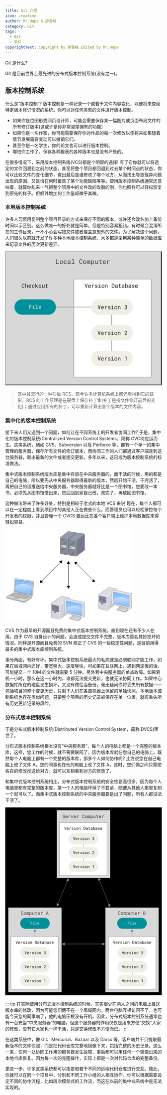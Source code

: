 ```yaml
---
title: Git 介绍
icon: creative
author: Mr.Hope & 廖雪峰
category: Git
tags:
  - Git
  - 软件
copyrightText: Copyright by 廖雪峰 Edited by Mr.Hope
---
```


Git 是什么?

Git 是目前世界上最先进的分布式版本控制系统(没有之一)。

<!-- more -->

## 版本控制系统

什么是“版本控制”? 版本控制是一种记录一个或若干文件内容变化，以便将来查阅特定版本修订情况的系统。你可以对任何类型的文件进行版本控制。

- 如果你是位图形或网页设计师，可能会需要保存某一幅图片或页面布局文件的所有修订版本(这或许是你非常渴望拥有的功能)
- 如果你是一名作家，你可能需要保存你对作品的每一次修改以便将来如果随着情节发展需要变动可以撤销它们。
- 甚至你是一名学生，你的论文也可以进行版本控制。
- 哪怕你工作了，保存各种报表的各种版本也是没有坏处的。

在很多情况下，采用版本控制系统(VCS)都是个明智的选择! 有了它你就可以将选定的文件回溯到之前的状态，甚至将整个项目都回退到过去某个时间点的状态，你可以比较文件的变化细节，查出最后是谁修改了哪个地方，从而找出导致怪异问题出现的原因，又是谁在何时报告了某个功能缺陷等等。使用版本控制系统通常还意味着，就算你乱来一气把整个项目中的文件改的改删的删，你也照样可以轻松恢复到原先的样子。但额外增加的工作量却微乎其微。

### 本地版本控制系统

许多人习惯用复制整个项目目录的方式来保存不同的版本，或许还会改名加上备份时间以示区别。这么做唯一的好处就是简单，但是特别容易犯错。有时候会混淆所在的工作目录，一不小心会写错文件或者覆盖意想外的文件。为了解决这个问题，人们很久以前就开发了许多种本地版本控制系统，大多都是采用某种简单的数据库来记录文件的历次更新差异。

![本地版本控制系统](./assets/RCS.png)

> 其中最流行的一种叫做 RCS，现今许多计算机系统上都还看得到它的踪影。RCS 的工作原理是在硬盘上保存补丁集(补丁是指文件修订前后的变化)；通过应用所有的补丁，可以重新计算出各个版本的文件内容。

### 集中化的版本控制系统

接下来人们又遇到一个问题，如何让在不同系统上的开发者协同工作? 于是，集中化的版本控制系统(Centralized Version Control Systems，简称 CVCS)应运而生。这类系统，诸如 CVS、Subversion 以及 Perforce 等，都有一个单一的集中管理的服务器，保存所有文件的修订版本，而协同工作的人们都通过客户端连到这台服务器，取出最新的文件或者提交更新。多年以来，这已成为版本控制系统的标准做法。

集中式版本控制系统版本库是集中存放在中央服务器的，而干活的时候，用的都是自己的电脑，所以要先从中央服务器取得最新的版本，然后开始干活，干完活了，再把自己的活推送给中央服务器。中央服务器就好比是一个图书馆，您要改一本书，必须先从图书馆借出来，然后回到家自己改，改完了，再放回图书馆。

这种做法带来了许多好处，特别是相较于老式的本地 VCS 来说 现在，每个人都可以在一定程度上看到项目中的其他人正在做些什么。而管理员也可以轻松掌控每个开发者的权限，并且管理一个 CVCS 要远比在各个客户端上维护本地数据库来得轻松容易。

![Git示例图](./assets/intro.jpg)

CVS 作为最早的开源而且免费的集中式版本控制系统，直到现在还有不少人在用。由于 CVS 自身设计的问题，会造成提交文件不完整，版本库莫名其妙损坏的情况。同样是开源而且免费的 SVN 修正了 CVS 的一些稳定性问题，是目前用得最多的集中式版本库控制系统。

事分两面，有好有坏。集中式版本控制系统最大的毛病就是必须联网才能工作，如果在局域网内还好，带宽够大，速度够快，可如果在互联网上，遇到网速慢的话，可能提交一个 10M 的文件就需要 5 分钟。另外若中央服务器的单点故障。如果宕机一小时，那么在这一小时内，谁都无法提交更新，也就无法协同工作。如果中心数据库所在的磁盘发生损坏，又没有做恰当备份，毫无疑问你将丢失所有数据——包括项目的整个变更历史，只剩下人们在各自机器上保留的单独快照。本地版本控制系统也存在类似问题，只要整个项目的历史记录被保存在单一位置，就有丢失所有历史更新记录的风险。

### 分布式版本控制系统

于是分布式版本控制系统(Distributed Version Control System，简称 DVCS)面世了。

分布式版本控制系统根本没有“中央服务器”，每个人的电脑上都是一个完整的版本库，这样，您工作的时候，就不需要联网了，因为版本库就在您自己的电脑上。既然每个人电脑上都有一个完整的版本库，那多个人如何协作呢? 比方说您在自己电脑上改了文件 A，您的同事也在他的电脑上改了文件 A，这时，您们俩之间只需把各自的修改推送给对方，就可以互相看到对方的修改了。

和集中式版本控制系统相比，分布式版本控制系统的安全性要高很多，因为每个人电脑里都有完整的版本库，某一个人的电脑坏掉了不要紧，随便从其他人那里复制一个就可以了。而集中式版本控制系统的中央服务器要是出了问题，所有人都没法干活了。

![分布式版本控制系统](./assets/DVCS.png)

::: tip
在实际使用分布式版本控制系统的时候，其实很少在两人之间的电脑上推送版本库的修改，因为可能您们俩不在一个局域网内，两台电脑互相访问不了，也可能今天您的同事病了，他的电脑压根没有开机。因此，分布式版本控制系统通常也有一台充当“中央服务器”的电脑，但这个服务器的作用仅仅是用来方便“交换”大家的修改，没有它大家也一样干活，只是交换修改不方便而已。
:::

在这类系统中，像 Git、Mercurial、Bazaar 以及 Darcs 等，客户端并不只提取最新版本的文件快照，而是把代码仓库完整地镜像下来，包括完整的历史记录。这么一来，任何一处协同工作用的服务器发生故障，事后都可以用任何一个镜像出来的本地仓库恢复。因为每一次的克隆操作，实际上都是一次对代码仓库的完整备份。

更进一步，许多这类系统都可以指定和若干不同的远端代码仓库进行交互。籍此，你就可以在同一个项目中，分别和不同工作小组的人相互协作。你可以根据需要设定不同的协作流程，比如层次模型式的工作流，而这在以前的集中式系统中是无法实现的。
